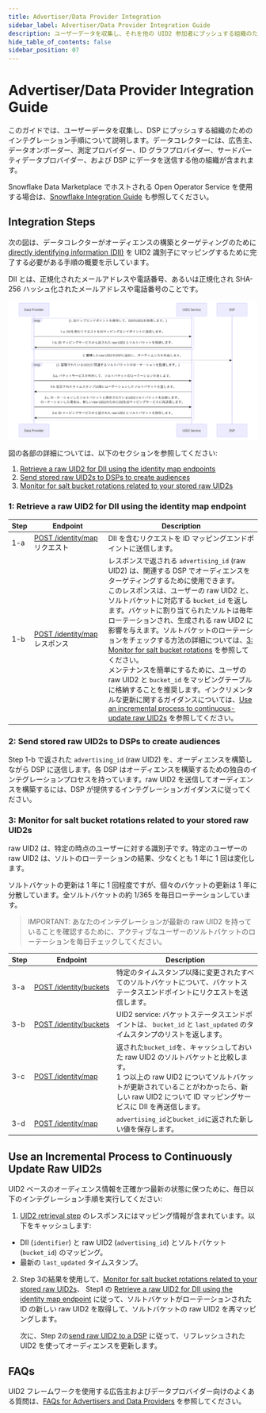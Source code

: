 ```yaml
---
title: Advertiser/Data Provider Integration
sidebar_label: Advertiser/Data Provider Integration Guide
description: ユーザーデータを収集し、それを他の UID2 参加者にプッシュする組織のためのインテグレーション手順。
hide_table_of_contents: false
sidebar_position: 07
---
```


# Advertiser/Data Provider Integration Guide

このガイドでは、ユーザーデータを収集し、DSP にプッシュする組織のためのインテグレーション手順について説明します。データコレクターには、広告主、データオンボーダー、測定プロバイダー、ID グラフプロバイダー、サードパーティデータプロバイダー、および DSP にデータを送信する他の組織が含まれます。

<!-- It includes the following sections:
* [Integration Steps](#integration-steps)
   - [Retrieve a raw UID2 for DII using the identity map endpoints](#1-retrieve-a-raw-uid2-for-dii-using-the-identity-map-endpoint)
   - [Send stored raw UID2s to DSPs to create audiences](#2-send-stored-raw-uid2s-to-dsps-to-create-audiences)
   - [Monitor for salt bucket rotations related to your stored raw UID2s](#3-monitor-for-salt-bucket-rotations-related-to-your-stored-raw-uid2s)
* [Use an incremental process to continuously update raw UID2s](#use-an-incremental-process-to-continuously-update-raw-uid2s)
* [FAQs](#faqs) -->

Snowflake Data Marketplace でホストされる Open Operator Service を使用する場合は、[Snowflake Integration Guide](../guides/snowflake_integration.md) も参照してください。

## Integration Steps

次の図は、データコレクターがオーディエンスの構築とターゲティングのために [directly identifying information (DII)](../ref-info/glossary-uid.md#gl-dii) を UID2 識別子にマッピングするために完了する必要がある手順の概要を示しています。

DII とは、正規化されたメールアドレスや電話番号、あるいは正規化され SHA-256 ハッシュ化されたメールアドレスや電話番号のことです。

![](images/advertiser-flow-mermaid.png)

図の各部の詳細については、以下のセクションを参照してください:
1. [Retrieve a raw UID2 for DII using the identity map endpoints](#1-retrieve-a-raw-uid2-for-dii-using-the-identity-map-endpoint)
2. [Send stored raw UID2s to DSPs to create audiences](#2-send-stored-raw-uid2s-to-dsps-to-create-audiences)
3. [Monitor for salt bucket rotations related to your stored raw UID2s](#3-monitor-for-salt-bucket-rotations-related-to-your-stored-raw-uid2s)

### 1: Retrieve a raw UID2 for DII using the identity map endpoint

| Step | Endpoint | Description |
| --- | --- | --- |
| 1-a  | [POST&nbsp;/identity/map](../endpoints/post-identity-map.md)リクエスト | DII を含むリクエストを ID マッピングエンドポイントに送信します。 |
| 1-b | [POST&nbsp;/identity/map](../endpoints/post-identity-map.md) レスポンス | レスポンスで返される `advertising_id` (raw UID2) は、関連する DSP でオーディエンスをターゲティングするために使用できます。<br/>このレスポンスは、ユーザーの raw UID2 と、ソルトバケットに対応する `bucket_id` を返します。バケットに割り当てられたソルトは毎年ローテーションされ、生成される raw UID2 に影響を与えます。ソルトバケットのローテーションをチェックする方法の詳細については、[3: Monitor for salt bucket rotations](#3-monitor-for-salt-bucket-rotations-related-to-your-stored-raw-uid2s) を参照してください。<br/>メンテナンスを簡単にするために、ユーザの raw UID2 と `bucket_id` をマッピングテーブルに格納することを推奨します。インクリメンタルな更新に関するガイダンスについては、[Use an incremental process to continuous-update raw UID2s](#use-an-incremental-process-to-continuously-update-raw-uid2s) を参照してください。|

### 2: Send stored raw UID2s to DSPs to create audiences

Step 1-b で返された `advertising_id` (raw UID2) を、オーディエンスを構築しながら DSP に送信します。各 DSP はオーディエンスを構築するための独自のインテグレーションプロセスを持っています。raw UID2 を送信してオーディエンスを構築するには、DSP が提供するインテグレーションガイダンスに従ってください。

### 3: Monitor for salt bucket rotations related to your stored raw UID2s

raw UID2 は、特定の時点のユーザーに対する識別子です。特定のユーザーの raw UID2 は、ソルトのローテーションの結果、少なくとも 1 年に 1 回は変化します。

ソルトバケットの更新は 1 年に 1 回程度ですが、個々のバケットの更新は 1 年に分散しています。全ソルトバケットの約 1/365 を毎日ローテーションしています。

> IMPORTANT: あなたのインテグレーションが最新の raw UID2 を持っていることを確認するために、アクティブなユーザーのソルトバケットのローテーションを毎日チェックしてください。

| Step | Endpoint | Description |
| --- | --- | --- |
| 3-a  | [POST&nbsp;/identity/buckets](../endpoints/post-identity-buckets.md) | 特定のタイムスタンプ以降に変更されたすべてのソルトバケットについて、バケットステータスエンドポイントにリクエストを送信します。 |
| 3-b  | [POST&nbsp;/identity/buckets](../endpoints/post-identity-buckets.md) | UID2 service: バケットステータスエンドポイントは、 `bucket_id` と `last_updated` のタイムスタンプのリストを返します。 |
| 3-c  | [POST&nbsp;/identity/map](../endpoints/post-identity-map.md)         | 返された`bucket_id`を、キャッシュしておいた raw UID2 のソルトバケットと比較します。<br/>1 つ以上の raw UID2 についてソルトバケットが更新されていることがわかったら、新しい raw UID2 について ID マッピングサービスに DII を再送信します。 |
| 3-d  | [POST&nbsp;/identity/map](../endpoints/post-identity-map.md)         | `advertising_id`と`bucket_id`に返された新しい値を保存します。 |

## Use an Incremental Process to Continuously Update Raw UID2s

UID2 ベースのオーディエンス情報を正確かつ最新の状態に保つために、毎日以下のインテグレーション手順を実行してください:

1.  [UID2 retrieval step](#1-retrieve-a-raw-uid2-for-dii-using-the-identity-map-endpoint) のレスポンスにはマッピング情報が含まれています。以下をキャッシュします:
   - DII (`identifier`) と raw UID2 (`advertising_id`) とソルトバケット (`bucket_id`) のマッピング。
   - 最新の `last_updated` タイムスタンプ。
2. Step 3の結果を使用して、[Monitor for salt bucket rotations related to your stored raw UID2s](#3-monitor-for-salt-bucket-rotations-related-to-your-stored-raw-uid2s)、 Step1 の [Retrieve a raw UID2 for DII using the identity map endpoint](#1-retrieve-a-raw-uid2-for-dii-using-the-identity-map-endpoint) に従って、ソルトバケットがローテーションされた ID の新しい raw UID2 を取得して、ソルトバケットの raw UID2 を再マッピングします。

   次に、Step 2の[send raw UID2 to a DSP](#2-send-stored-raw-uid2s-to-dsps-to-create-audiences) に従って、リフレッシュされた UID2 を使ってオーディエンスを更新します。


## FAQs

UID2 フレームワークを使用する広告主およびデータプロバイダー向けのよくある質問は、[FAQs for Advertisers and Data Providers](../getting-started/gs-faqs.md#faqs-for-advertisers-and-data-providers) を参照してください。
